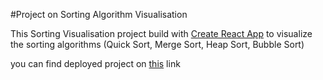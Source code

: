 #Project on Sorting Algorithm Visualisation 

This Sorting Visualisation project build with [Create React App](https://github.com/facebook/create-react-app) to 
visualize the sorting algorithms (Quick Sort, Merge Sort, Heap Sort, Bubble Sort)

you can find deployed project on [this](https://arijitiiest.github.io/sortingVisualizer) link
